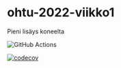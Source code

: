 # ohtu-2022-viikko1

Pieni lisäys koneelta

![GitHub Actions](https://github.com/Ejo0/ohtu-2022-viikko1/workflows/CI/badge.svg)

[![codecov](https://codecov.io/gh/Ejo0/ohtu-2022-viikko1/branch/main/graph/badge.svg?token=BERGBM555L)](https://codecov.io/gh/Ejo0/ohtu-2022-viikko1)
